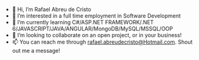 - 👋 Hi, I’m Rafael Abreu de Cristo
- 👀 I’m interested in a full time employment in Software Development
- 🌱 I’m currently learning C#/ASP.NET FRAMEWORK/.NET 6/JAVASCRIPT/JAVA/ANGULAR/MongoDB/MySQL/MSSQL/OOP
- 💞️ I’m looking to collaborate on an open project, or in your business!
- 📫 You can reach me through rafael.abreudecristo@Hotmail.com. Shout out me a message!

<!---
rabreucristo/rabreucristo is a ✨ special ✨ repository because its `README.md` (this file) appears on your GitHub profile.
You can click the Preview link to take a look at your changes.
--->
